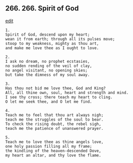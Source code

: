 
## 266.  266. Spirit of God
[edit](https://docs.google.com/document/d/1n_ORh0mJAbOQ43sSE79aii22Nw%2DKc8NF/edit?mode=html)






    1.
    Spirit of God, descend upon my heart;
    wean it from earth; through all its pulses move;
    stoop to my weakness, mighty as thou art,
    and make me love thee as I ought to love.

    2.
    I ask no dream, no prophet ecstasies,
    no sudden rending of the veil of clay,
    no angel visitant, no opening skies;
    but take the dimness of my soul away.

    3.
    Has thou not bid me love thee, God and King?
    All, all thine own, soul, heart and strength and mind.
    I see thy cross; there teach my heart to cling.
    O let me seek thee, and O let me find.

    4.
    Teach me to feel that thou art always nigh;
    teach me the struggles of the soul to bear.
    To check the rising doubt, the rebel sigh,
    teach me the patience of unanswered prayer.

    5.
    Teach me to love thee as thine angels love,
    one holy passion filling all my frame;
    the kindling of the heaven-descended Dove,
    my heart an altar, and thy love the flame.
